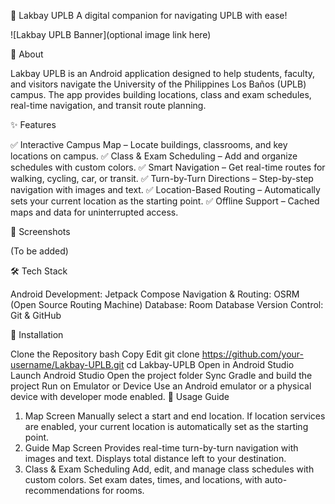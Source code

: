 📍 Lakbay UPLB
A digital companion for navigating UPLB with ease!

![Lakbay UPLB Banner](optional image link here)

📖 About

Lakbay UPLB is an Android application designed to help students, faculty, and visitors navigate the University of the Philippines Los Baños (UPLB) campus. The app provides building locations, class and exam schedules, real-time navigation, and transit route planning.

✨ Features

✅ Interactive Campus Map – Locate buildings, classrooms, and key locations on campus.
✅ Class & Exam Scheduling – Add and organize schedules with custom colors.
✅ Smart Navigation – Get real-time routes for walking, cycling, car, or transit.
✅ Turn-by-Turn Directions – Step-by-step navigation with images and text.
✅ Location-Based Routing – Automatically sets your current location as the starting point.
✅ Offline Support – Cached maps and data for uninterrupted access.

📱 Screenshots

(To be added)

🛠️ Tech Stack

Android Development: Jetpack Compose
Navigation & Routing: OSRM (Open Source Routing Machine)
Database: Room Database
Version Control: Git & GitHub

🚀 Installation

Clone the Repository
bash
Copy
Edit
git clone https://github.com/your-username/Lakbay-UPLB.git
cd Lakbay-UPLB
Open in Android Studio
Launch Android Studio
Open the project folder
Sync Gradle and build the project
Run on Emulator or Device
Use an Android emulator or a physical device with developer mode enabled.
📌 Usage Guide
1. Map Screen
Manually select a start and end location.
If location services are enabled, your current location is automatically set as the starting point.
2. Guide Map Screen
Provides real-time turn-by-turn navigation with images and text.
Displays total distance left to your destination.
3. Class & Exam Scheduling
Add, edit, and manage class schedules with custom colors.
Set exam dates, times, and locations, with auto-recommendations for rooms.
